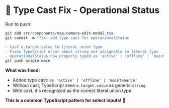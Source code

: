 # 🎯 Type Cast Fix - Operational Status

Run to push:

```powershell
git add src/components/map/camera-edit-modal.tsx
git commit -m "fix: add type cast for operationalStatus

- Cast e.target.value to literal union type
- Fixes TypeScript error about string not assignable to literal type
- operationalStatus now properly typed as 'active' | 'offline' | 'maintenance'"
git push origin main
```

**What was fixed:**
- Added type cast: `as 'active' | 'offline' | 'maintenance'`
- Without cast, TypeScript sees `e.target.value` as generic `string`
- With cast, it's recognized as the correct literal union type

**This is a common TypeScript pattern for select inputs!** 🎯
